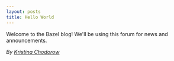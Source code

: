 ```yaml
---
layout: posts
title: Hello World
---
```


Welcome to the Bazel blog!  We'll be using this forum for news and
announcements.

*By [Kristina Chodorow](https://www.kchodorow.com)*
